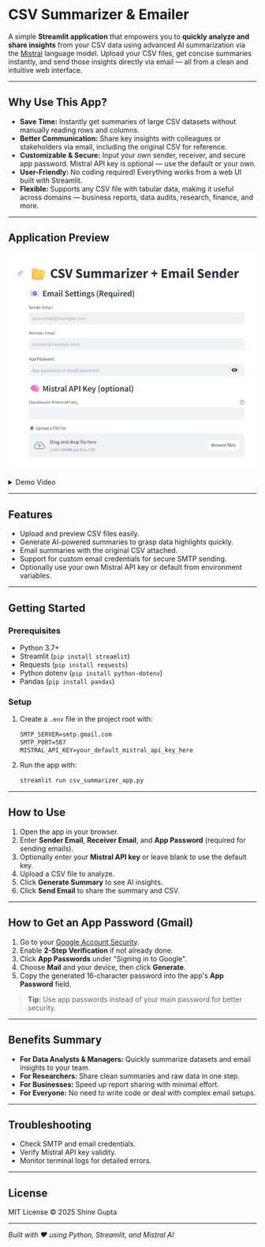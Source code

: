 # CSV Summarizer & Emailer

A simple **Streamlit application** that empowers you to **quickly analyze and share insights** from your CSV data using advanced AI summarization via the [Mistral](https://mistral.ai/) language model. Upload your CSV files, get concise summaries instantly, and send those insights directly via email — all from a clean and intuitive web interface.

---

## Why Use This App?

- **Save Time:** Instantly get summaries of large CSV datasets without manually reading rows and columns.
- **Better Communication:** Share key insights with colleagues or stakeholders via email, including the original CSV for reference.
- **Customizable & Secure:** Input your own sender, receiver, and secure app password. Mistral API key is optional — use the default or your own.
- **User-Friendly:** No coding required! Everything works from a web UI built with Streamlit.
- **Flexible:** Supports any CSV file with tabular data, making it useful across domains — business reports, data audits, research, finance, and more.

---

## Application Preview

![Streamlit CSV Summarizer UI Screenshot](https://github.com/Shine-5705/csv-monitor-summarizer/blob/main/assets/ui.png)

<details>
<summary>Demo Video</summary>

[![CSV Summarizer Demo Video](https://img.youtube.com/vi/your-video-id/0.jpg)](https://www.youtube.com/watch?v=your-video-id)

</details>

---

## Features

- Upload and preview CSV files easily.
- Generate AI-powered summaries to grasp data highlights quickly.
- Email summaries with the original CSV attached.
- Support for custom email credentials for secure SMTP sending.
- Optionally use your own Mistral API key or default from environment variables.

---

## Getting Started

### Prerequisites

- Python 3.7+
- Streamlit (`pip install streamlit`)
- Requests (`pip install requests`)
- Python dotenv (`pip install python-dotenv`)
- Pandas (`pip install pandas`)

### Setup

1. Create a `.env` file in the project root with:

    ```env
    SMTP_SERVER=smtp.gmail.com
    SMTP_PORT=587
    MISTRAL_API_KEY=your_default_mistral_api_key_here
    ```

2. Run the app with:

    ```bash
    streamlit run csv_summarizer_app.py
    ```

---

## How to Use

1. Open the app in your browser.
2. Enter **Sender Email**, **Receiver Email**, and **App Password** (required for sending emails).
3. Optionally enter your **Mistral API key** or leave blank to use the default key.
4. Upload a CSV file to analyze.
5. Click **Generate Summary** to see AI insights.
6. Click **Send Email** to share the summary and CSV.

---

## How to Get an App Password (Gmail)

1. Go to your [Google Account Security](https://myaccount.google.com/security).
2. Enable **2-Step Verification** if not already done.
3. Click **App Passwords** under "Signing in to Google".
4. Choose **Mail** and your device, then click **Generate**.
5. Copy the generated 16-character password into the app's **App Password** field.

> **Tip:** Use app passwords instead of your main password for better security.

---

## Benefits Summary

- **For Data Analysts & Managers:** Quickly summarize datasets and email insights to your team.
- **For Researchers:** Share clean summaries and raw data in one step.
- **For Businesses:** Speed up report sharing with minimal effort.
- **For Everyone:** No need to write code or deal with complex email setups.

---

## Troubleshooting

- Check SMTP and email credentials.
- Verify Mistral API key validity.
- Monitor terminal logs for detailed errors.

---

## License

MIT License © 2025 Shine Gupta

---

*Built with ❤️ using Python, Streamlit, and Mistral AI*

